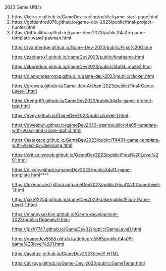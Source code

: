 2023 Game URL's


<ol>

<li>  https://keira-c.github.io/GameDev-coding/public/game-start-page.html


<li> https://goldenfred076.github.io/game-dev-2023/public/final-project-hunter.html

<li> https://tribbalibba.github.io/game-dev-2023/public/t4a05-game-template-wasd-pacman.html


https://ryanflentge.github.io/Game-Dev-2023/public/Final%20Game

https://zacharyx1.github.io/gameDev2023/public/finalgame.html

https://iiboredom.github.io/gameDev2023/public/t4a04-maze2.html

https://diamondaaronxg.github.io/game-dev-2023/public/clicker.html

https://grewala.github.io/Game-dev-Arshan-2023/public/Final-Game-Level-1.html

https://bengriffi.github.io/GameDev2023/public/t4a1x-game-project-test.html

https://jrvey.github.io/GameDev2023/public/Level-1.html

https://dweebuh.github.io/gameDev2023-trash/public/t4a05-template-with-wasd-and-score-mohid.html

https://katakace.github.io/GameDev2023/public/T4A01-game-template-with-wasd-by-Jaeyoung.html

https://criticallynoob.github.io/GameDev2023/public/Final%20Level%201.html

https://diicely.github.io/gameDev2023/public/t4a11-game-template.html****

https://lukemcrae7.github.io/gameDev2023/public/Final%20Game/level-1.html

https://jake12254.github.io/gameDev2023-Jake/public/Final-Game-Level-1.html

https://mannysekhon.github.io/Game-development-2023/public/11gamelvl1.html

https://josh7747.github.io/GameDevB2/public/GameLevel1.html

https://gamedev5555.github.io/deltapro5555/public/t4a06-game%20level%201.html

https://ayatusi.github.io/GameDev2023/level1.HTML

https://alizaye.github.io/Game-Dev-2023/public/GameTemp.html











